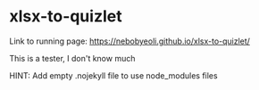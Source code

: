 # xlsx-to-quizlet
Link to running page: https://nebobyeoli.github.io/xlsx-to-quizlet/

This is a tester, I don't know much

HINT: Add empty .nojekyll file to use node_modules files
